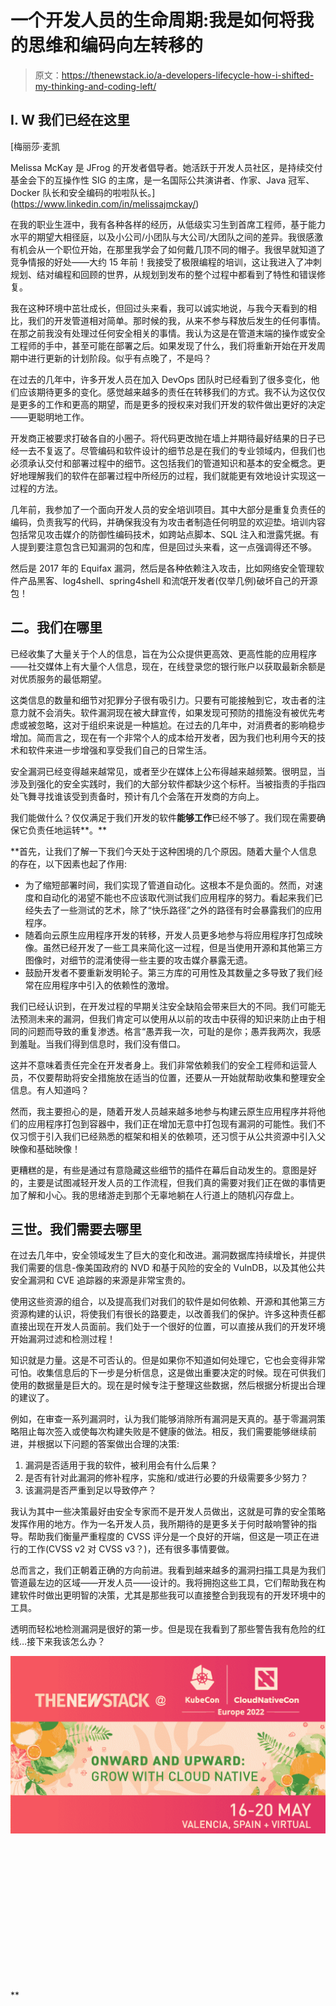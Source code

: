 # 一个开发人员的生命周期:我是如何将我的思维和编码向左转移的

> 原文：<https://thenewstack.io/a-developers-lifecycle-how-i-shifted-my-thinking-and-coding-left/>

## I. W **我们已经在这里**

 [梅丽莎·麦凯

Melissa McKay 是 JFrog 的开发者倡导者。她活跃于开发人员社区，是持续交付基金会下的互操作性 SIG 的主席，是一名国际公共演讲者、作家、Java 冠军、Docker 队长和安全编码的啦啦队长。](https://www.linkedin.com/in/melissajmckay/) 

在我的职业生涯中，我有各种各样的经历，从低级实习生到首席工程师，基于能力水平的期望大相径庭，以及小公司/小团队与大公司/大团队之间的差异。我很感激有机会从一个职位开始，在那里我学会了如何戴几顶不同的帽子。我很早就知道了竞争情报的好处——大约 15 年前！我接受了极限编程的培训，这让我进入了冲刺规划、结对编程和回顾的世界，从规划到发布的整个过程中都看到了特性和错误修复。

我在这种环境中茁壮成长，但回过头来看，我可以诚实地说，与我今天看到的相比，我们的开发管道相对简单。那时候的我，从来不参与释放后发生的任何事情。在那之前我没有处理过任何安全相关的事情。我认为这是在管道末端的操作或安全工程师的手中，甚至可能在部署之后。如果发现了什么，我们将重新开始在开发周期中进行更新的计划阶段。似乎有点晚了，不是吗？

在过去的几年中，许多开发人员在加入 DevOps 团队时已经看到了很多变化，他们应该期待更多的变化。感觉越来越多的责任在转移我们的方式。我不认为这仅仅是更多的工作和更高的期望，而是更多的授权来对我们开发的软件做出更好的决定——更聪明地工作。

开发商正被要求打破各自的小圈子。将代码更改抛在墙上并期待最好结果的日子已经一去不复返了。尽管编码和软件设计的细节总是在我们的专业领域内，但我们也必须承认交付和部署过程中的细节。这包括我们的管道知识和基本的安全概念。更好地理解我们的软件在部署过程中所经历的过程，我们就能更有效地设计实现这一过程的方法。

几年前，我参加了一个面向开发人员的安全培训项目。其中大部分是重复负责任的编码，负责我写的代码，并确保我没有为攻击者制造任何明显的欢迎垫。培训内容包括常见攻击媒介的防御性编码技术，如跨站点脚本、SQL 注入和泄露凭据。有人提到要注意包含已知漏洞的包和库，但是回过头来看，这一点强调得还不够。

然后是 2017 年的 Equifax 漏洞，然后是各种依赖注入攻击，比如网络安全管理软件产品黑客、log4shell、spring4shell 和流氓开发者(仅举几例)破坏自己的开源包！

## **二。我们在哪里**

已经收集了大量关于个人的信息，旨在为公众提供更高效、更高性能的应用程序——社交媒体上有大量个人信息，现在，在线登录您的银行账户以获取最新余额是对优质服务的最低期望。

这类信息的数量和细节对犯罪分子很有吸引力。只要有可能接触到它，攻击者的注意力就不会消失。软件漏洞现在被大肆宣传，如果发现可预防的措施没有被优先考虑或被忽略，这对于组织来说是一种尴尬。在过去的几年中，对消费者的影响稳步增加。简而言之，现在有一个非常个人的成本给开发者，因为我们也利用今天的技术和软件来进一步增强和享受我们自己的日常生活。

安全漏洞已经变得越来越常见，或者至少在媒体上公布得越来越频繁。很明显，当涉及到强化的安全实践时，我们的大部分软件都缺少这个标杆。当被指责的手指四处飞舞寻找谁该受到责备时，预计有几个会落在开发商的方向上。

我们能做什么？仅仅满足于我们开发的软件**能够工作**已经不够了。我们现在需要确保它负责任地运转**。**

 **首先，让我们了解一下我们今天处于这种困境的几个原因。随着大量个人信息的存在，以下因素也起了作用:

*   为了缩短部署时间，我们实现了管道自动化。这根本不是负面的。然而，对速度和自动化的渴望不能也不应该取代测试我们应用程序的努力。看起来我们已经失去了一些测试的艺术，除了“快乐路径”之外的路径有时会暴露我们的应用程序。
*   随着向云原生应用程序开发的转移，开发人员更多地参与将应用程序打包成映像。虽然已经开发了一些工具来简化这一过程，但是当使用开源和其他第三方图像时，对细节的混淆使得一些主要的攻击媒介暴露无遗。
*   鼓励开发者不要重新发明轮子。第三方库的可用性及其数量之多导致了我们经常在应用程序中引入的依赖性的激增。

我们已经认识到，在开发过程的早期关注安全缺陷会带来巨大的不同。我们可能无法预测未来的漏洞，但我们肯定可以使用从以前的攻击中获得的知识来防止由于相同的问题而导致的重复渗透。格言“愚弄我一次，可耻的是你；愚弄我两次，我感到羞耻。当我们得到信息时，我们没有借口。

这并不意味着责任完全在开发者身上。我们非常依赖我们的安全工程师和运营人员，不仅要帮助将安全措施放在适当的位置，还要从一开始就帮助收集和整理安全信息。有人知道吗？

然而，我主要担心的是，随着开发人员越来越多地参与构建云原生应用程序并将他们的应用程序打包到容器中，我们正在增加无意中打包现有漏洞的可能性。我们不仅习惯于引入我们已经熟悉的框架和相关的依赖项，还习惯于从公共资源中引入父映像和基础映像！

更糟糕的是，有些是通过有意隐藏这些细节的插件在幕后自动发生的。意图是好的，主要是试图减轻开发人员的工作流程，但我们真的需要对我们正在做的事情更加了解和小心。我的思绪游走到那个无辜地躺在人行道上的随机闪存盘上。

## **三世。我们需要去哪里**

在过去几年中，安全领域发生了巨大的变化和改进。漏洞数据库持续增长，并提供我们需要的信息-像美国政府的 NVD 和基于风险的安全的 VulnDB，以及其他公共安全漏洞和 CVE 追踪器的来源是非常宝贵的。

使用这些资源的组合，以及提高我们对我们的软件是如何依赖、开源和其他第三方资源构建的认识，将使我们有很长的路要走，以改善我们的保护。许多这种责任都直接出现在开发人员面前。我们处于一个很好的位置，可以直接从我们的开发环境开始漏洞过滤和检测过程！

知识就是力量。这是不可否认的。但是如果你不知道如何处理它，它也会变得非常可怕。收集信息后的下一步是分析信息，这是做出重要决定的时候。现在可供我们使用的数据量是巨大的。现在是时候专注于整理这些数据，然后根据分析提出合理的建议了。

例如，在审查一系列漏洞时，认为我们能够消除所有漏洞是天真的。基于零漏洞策略阻止每次签入或使每次构建失败是不健康的做法。相反，我们需要能够继续前进，并根据以下问题的答案做出合理的决策:

1.  漏洞是否适用于我的软件，被利用会有什么后果？
2.  是否有针对此漏洞的修补程序，实施和/或进行必要的升级需要多少努力？
3.  该漏洞是否严重到足以导致停产？

我认为其中一些决策最好由安全专家而不是开发人员做出，这就是可靠的安全策略发挥作用的地方。作为一名开发人员，我所期待的是更多关于何时敲响警钟的指导。帮助我们衡量严重程度的 CVSS 评分是一个良好的开端，但这是一项正在进行的工作(CVSS v2 对 CVSS v3？)，还有很多事情要做。

总而言之，我们正朝着正确的方向前进。我看到越来越多的漏洞扫描工具是为我们管道最左边的区域——开发人员——设计的。我将拥抱这些工具，它们帮助我在构建软件时做出更明智的决策，尤其是那些我可以直接整合到我现有的开发环境中的工具。

透明而轻松地检测漏洞是很好的第一步。但是现在我看到了那些警告我有危险的红线…接下来我该怎么办？

![KubeCon EU 2022](img/3a946f86447e1f058ffa27e8553342db.png)

<svg xmlns:xlink="http://www.w3.org/1999/xlink" viewBox="0 0 68 31" version="1.1"><title>Group</title> <desc>Created with Sketch.</desc></svg>**